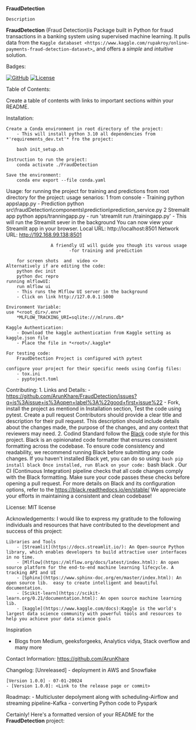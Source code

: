 
**FraudDetection**

    Description
**FraudDetection** (Fraud Detection)is Package built in Python for fraud transactions in a banking system using supervised machine learning. It pulls data from the `Kaggle databaset <https://www.kaggle.com/rupakroy/online-payments-fraud-detection-dataset>`_ and offers a *simple* and *intuitive* solution.

Badges:

[![GitHub](https://img.shields.io/badge/GitHub-ArunKhare/FraudDetection.git-blue.svg)](https://github.com/ArunKhare/FraudDetection.git)
[![License](https://img.shields.io/badge/License-MIT-green.svg)](https://opensource.org/licenses/MIT)

Table of Contents:

Create a table of contents with links to important sections within your README.

Installation:

    Create a Conda environment in root directory of the project:
        - This will install python 3.10 all dependencies from *'requirements_dev.txt'* fro the project:

        bash init_setup.sh
    
    Instruction to run the project:
        conda activate ./FraudDetection
        
    Save the environment:
        conda env export --file conda.yaml
Usage:
    for running the project for training and predictions from root directory for the project:
        usage senarios: 
            1 from console 
                - Training 
                    python apps\app.py
                - Prediction
                    python src\fraudDetection\components\prediction\prediction_service.py
            2 Stremalit app
                python apps/tranningapp.py
                    - run 'streamlit run <path>/trainingapp.py' 
                    - This will run the Streamlit sever in the background
                        You can now view your Streamlit app in your browser.
                        Local URL: http://localhost:8501
                        Network URL: http://192.168.99.138:8501             

                     A friendly UI will guide you though its varous usage
                            -for training and prediction

        for screen shots  and  video <>
    Alternatively if are editing the code:
        python dvc init
        python dvc repro
    running mlflowUI:
        run mlflow ui
        - This runs the Mlflow UI server in the background
        - Click on link http://127.0.0.1:5000

    Environment Variable:
    use *<root_dir>/.env*
        *MLFLOW_TRACKING_URI=sqlite:///mlruns.db*
        
    Kaggle Authentication:
        - Download the kaggle authentication from Kaggle setting as kaggle.json file
        - Place the file in *<root>/.kaggle*
    
    For testing code:
        FraudDetection Project is configured with pytest

    configure your project for their specific needs using Config files:
        - tox.ini
        - pyptoject.toml
        
Contributing:
    1. Links and Details:
        - https://github.com/ArunKhare/FraudDetection/issues?q=is%3Aissue+is%3Aopen+label%3A%22good+first+issue%22
        - Fork, install the project as mentiond in Installation section, Test the code using pytest. Create a pull request
            Contributors should provide a clear title and description for their pull request. This description should include details about the changes made, the purpose of the changes, and any context that reviewers may need.
    2. Codind Standard
        follow the [Black](https://github.com/psf/black) code style for this project. Black is an opinionated code formatter that ensures consistent formatting across the codebase.
        To ensure code consistency and readability, we recommend running Black before submitting any code changes. 
        If you haven't installed Black yet, you can do so using:
        ```bash
        pip install black
        Once installed, run Black on your code:
        ```bash
        black .
        Our CI (Continuous Integration) pipeline checks that all code changes comply with the Black formatting. Make sure your code passes these checks before opening a pull request.
        For more details on Black and its configuration options, refer to the https://black.readthedocs.io/en/stable/
        We appreciate your efforts in maintaining a consistent and clean codebase!
    
License:
    MIT license

Acknowledgements:
    I would like to express my gratitude to the following individuals and resources that have contributed to the development and success of this project:

    Libraries and Tools
        - [Streamlit](https://docs.streamlit.io/): An Open-source Python library, which enables developers to build attractive user interfaces in no time.
        - [Mlflow](https://mlflow.org/docs/latest/index.html): An open source platform for the end-to-end machine learning lifecycle. A tracking API and UI
        - [Sphinx](https://www.sphinx-doc.org/en/master/index.html): An open source lib.  easy to create intelligent and beautiful documentation.
        - [Scikit-learn](https://scikit-learn.org/0.21/documentation.html): An open source machine learning lib.
        - [kaggle](https://www.kaggle.com/docs):Kaggle is the world's largest data science community with powerful tools and resources to help you achieve your data science goals

Inspiration
- Blogs from Medium, geeksforgeeks, Analytics vidya, Stack overflow and many more

Contact Information:
    https://github.com/ArunKhare 

Changelog:
    [Unreleased]
    - deployment in AWS  and Snowflake

    [Version 1.0.0] - 07-01-20024
    - [Version 1.0.0]: <Link to the release page or commit>

Roadmap:
    - Multicluster depolyment along with scheduling-Airflow and streaming pipeline-Kafka
    - converting Python code to Pyspark


Certainly! Here's a formatted version of your README for the **FraudDetection** project:
